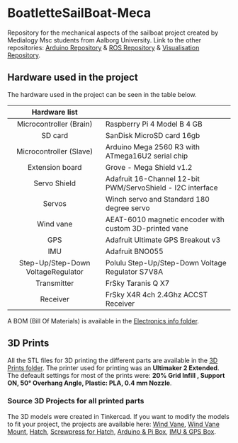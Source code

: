 # BoatletteSailBoat-Meca
Repository for the mechanical aspects of the sailboat project created by Medialogy Msc students from Aalborg University. 
Link to the other repositories: [Arduino Repository](https://github.com/H8ste/SailBoatArduinoInterface) & [ROS Repository](https://github.com/H8ste/SailBoatROS) & [Visualisation Repository](https://github.com/H8ste/Boatplatform-visualisation).


## Hardware used in the project
The hardware used in the project can be seen in the table below. 

|            Hardware list           |                                                            |
|:----------------------------------:|------------------------------------------------------------|
| Microcontroller (Brain)            | Raspberry Pi 4 Model B 4 GB                                |
| SD card                            | SanDisk MicroSD card 16gb                                  |
| Microcontroller (Slave)            | Arduino Mega 2560 R3 with ATmega16U2 serial chip           |
| Extension board                    | Grove - Mega Shield v1.2                                   |
| Servo Shield                       | Adafruit 16-Channel 12-bit PWM/ServoShield - I2C interface |
| Servos                             | Winch servo and Standard 180 degree servo                  |
| Wind vane                          | AEAT-6010 magnetic encoder with custom 3D-printed vane     |
| GPS                                | Adafruit Ultimate GPS Breakout v3                          |
| IMU                                | Adafruit BNO055                                            |
| Step-Up/Step-Down VoltageRegulator | Polulu Step-Up/Step-Down Voltage Regulator S7V8A           |
| Transmitter                        | FrSky Taranis Q X7                                         |
| Receiver                           | FrSky X4R 4ch 2.4Ghz ACCST Receiver                        |

A BOM (Bill Of Materials) is available in the [Electronics info folder](https://github.com/H8ste/BoatletteSailBoat-Meca/tree/master/Electronics%20info). 


## 3D Prints 
All the STL files for 3D printing the different parts are available in the [3D Prints folder](https://github.com/H8ste/BoatletteSailBoat-Meca/tree/master/3D%20Prints). The printer used for printing was an **Ultimaker 2 Extended**. The defeault settings for most of the prints were: **20% Grid Infill , Support ON, 50° Overhang Angle, Plastic: PLA, 0.4 mm Nozzle**.


### Source 3D Projects for all printed parts
The 3D models were created in Tinkercad. If you want to modify the models to fit your project, the projects are available here: [Wind Vane](https://www.tinkercad.com/things/89tcWYWsKEA), [Wind Vane Mount](https://www.tinkercad.com/things/2fnjmZwuIq8), [Hatch](https://www.tinkercad.com/things/8WWAtZOIEZg), [Screwpress for Hatch](https://www.tinkercad.com/things/6mcEZHj0BVj), [Arduino & Pi Box](https://www.tinkercad.com/things/kBA1OZy1NIk), [IMU & GPS Box](https://www.tinkercad.com/things/99QlRKgLktw).


